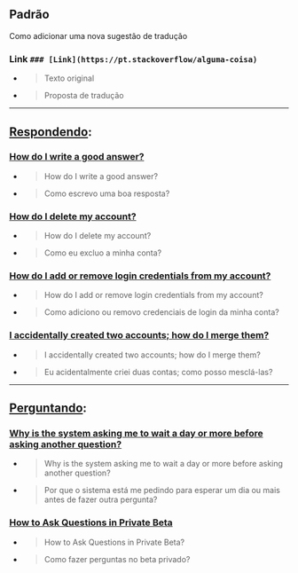 ## Padrão

Como adicionar uma nova sugestão de tradução

### Link `### [Link](https://pt.stackoverflow/alguma-coisa)`

* > Texto original
* > Proposta de tradução 

----

## [Respondendo](https://pt.stackoverflow.com/help/answering):

### [How do I write a good answer?](https://pt.stackoverflow.com/help/how-to-answer)

* > How do I write a good answer?
* > Como escrevo uma boa resposta?

### [How do I delete my account?](https://pt.stackoverflow.com/help/deleting-account)

* > How do I delete my account?
* > Como eu excluo a minha conta?

### [How do I add or remove login credentials from my account?](https://pt.stackoverflow.com/help/edit-credentials)

* > How do I add or remove login credentials from my account?
* > Como adiciono ou removo credenciais de login da minha conta?

### [I accidentally created two accounts; how do I merge them?](https://pt.stackoverflow.com/help/merging-accounts)

* > I accidentally created two accounts; how do I merge them?
* > Eu acidentalmente criei duas contas; como posso mesclá-las?

----

## [Perguntando](https://pt.stackoverflow.com/help/asking):

### [Why is the system asking me to wait a day or more before asking another question?](https://pt.stackoverflow.com/help/asking-rate-limited)

* > Why is the system asking me to wait a day or more before asking another question?
* > Por que o sistema está me pedindo para esperar um dia ou mais antes de fazer outra pergunta?

### [How to Ask Questions in Private Beta](https://pt.stackoverflow.com/help/how-to-ask-beta)

* > How to Ask Questions in Private Beta?
* > Como fazer perguntas no beta privado?
